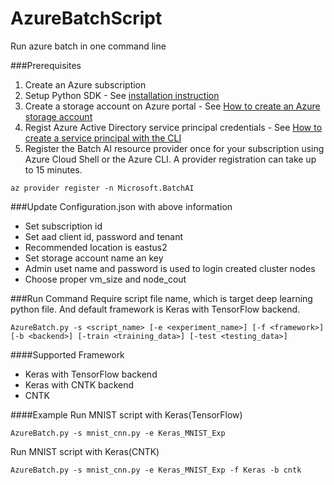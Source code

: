 # AzureBatchScript
Run azure batch in one command line

###Prerequisites
1. Create an Azure subscription
2. Setup Python SDK  - See [installation instruction](https://docs.microsoft.com/en-us/python/azure/python-sdk-azure-install?view=azure-python)
3. Create a storage account on Azure portal - See [How to create an Azure storage account](https://docs.microsoft.com/en-us/azure/storage/common/storage-create-storage-account)
4. Regist Azure Active Directory service principal credentials - See [How to create a service principal with the CLI](https://docs.microsoft.com/en-us/cli/azure/create-an-azure-service-principal-azure-cli?view=azure-cli-latest)
5. Register the Batch AI resource provider once for your subscription using Azure Cloud Shell or the Azure CLI. A provider registration can take up to 15 minutes.
```
az provider register -n Microsoft.BatchAI
```

###Update Configuration.json with above information
- Set subscription id
- Set aad client id, password and tenant
- Recommended location is eastus2
- Set storage account name an key
- Admin uset name and password is used to login created cluster nodes
- Choose proper vm_size and node_cout

###Run Command
Require script file name, which is target deep learning python file.
And default framework is Keras with TensorFlow backend.
```
AzureBatch.py -s <script_name> [-e <experiment_name>] [-f <framework>] [-b <backend>] [-train <training_data>] [-test <testing_data>]
```
####Supported Framework
- Keras with TensorFlow backend
- Keras with CNTK backend
- CNTK

####Example
Run MNIST script with Keras(TensorFlow)
```
AzureBatch.py -s mnist_cnn.py -e Keras_MNIST_Exp
```

Run MNIST script with Keras(CNTK)
```
AzureBatch.py -s mnist_cnn.py -e Keras_MNIST_Exp -f Keras -b cntk
```
